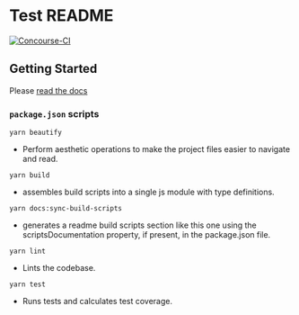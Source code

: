 # Test README

[![Concourse-CI](https://concourse.ns8-infrastructure.com/api/v1/teams/main/pipelines/protect-tools-js/jobs/test/badge)](https://concourse.ns8-infrastructure.com/teams/main/pipelines/protect-tools-js)

## Getting Started

Please [read the docs](public/en/platform/protect-tools-js/getting-started.md)

### `package.json` scripts

`yarn beautify`
- Perform aesthetic operations to make the project files easier to navigate and read.

`yarn build`
- assembles build scripts into a single js module with type definitions.

`yarn docs:sync-build-scripts`
- generates a readme build scripts section like this one using the scriptsDocumentation property, if present, in the package.json file.

`yarn lint`
- Lints the codebase.

`yarn test`
- Runs tests and calculates test coverage.
